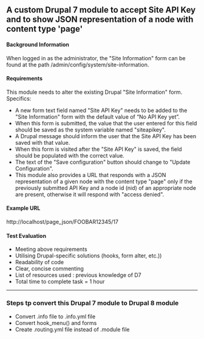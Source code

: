 ## A custom Drupal 7 module to accept Site API Key and to show JSON representation of a node with content type 'page'


#### Background Information

When logged in as the administrator, the "Site Information" form can be found at the path /admin/config/system/site-information.

#### Requirements

This module needs to alter the existing Drupal "Site Information" form. Specifics:

* A new form text field named "Site API Key" needs to be added to the "Site Information" form with the default value of “No API Key yet”.
* When this form is submitted, the value that the user entered for this field should be saved as the system variable named "siteapikey".
* A Drupal message should inform the user that the Site API Key has been saved with that value.
* When this form is visited after the "Site API Key" is saved, the field should be populated with the correct value.
* The text of the "Save configuration" button should change to "Update Configuration".
* This module also provides a URL that responds with a JSON representation of a given node with the content type "page" only if the previously submitted API Key and a node id (nid) of an appropriate node are present, otherwise it will respond with "access denied".

#### Example URL

http://localhost/page_json/FOOBAR12345/17

#### Test Evaluation

* Meeting above requirements
* Utilising Drupal-specific solutions (hooks, form alter, etc.))
* Readability of code
* Clear, concise commenting
* List of resources used : previous knowledge of D7
* Total time to complete task = 1 hour

-----------------------------------------------------------
### Steps tp convert this Drupal 7 module to Drupal 8 module

* Convert .info file to .info.yml file
* Convert hook_menu() and forms
* Create .routing.yml file instead of .module file
